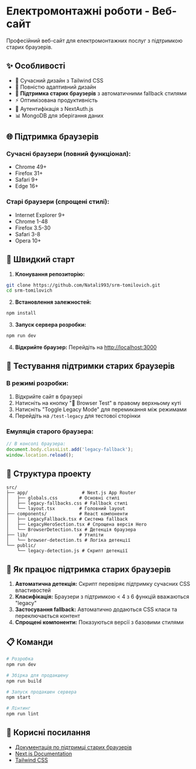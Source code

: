 # Електромонтажні роботи - Веб-сайт

Професійний веб-сайт для електромонтажних послуг з підтримкою старих браузерів.

## ✨ Особливості

- 🎨 Сучасний дизайн з Tailwind CSS
- 📱 Повністю адаптивний дизайн
- 🔧 **Підтримка старих браузерів** з автоматичними fallback стилями
- ⚡ Оптимізована продуктивність
- 🔐 Аутентифікація з NextAuth.js
- 📊 MongoDB для зберігання даних

## 🌐 Підтримка браузерів

### Сучасні браузери (повний функціонал):
- Chrome 49+
- Firefox 31+
- Safari 9+
- Edge 16+

### Старі браузери (спрощені стилі):
- Internet Explorer 9+
- Chrome 1-48
- Firefox 3.5-30
- Safari 3-8
- Opera 10+

## 🚀 Швидкий старт

1. **Клонування репозиторію:**
```bash
git clone https://github.com/Natali993/srm-tomilovich.git
cd srm-tomilovich
```

2. **Встановлення залежностей:**
```bash
npm install
```

3. **Запуск сервера розробки:**
```bash
npm run dev
```

4. **Відкрийте браузер:**
Перейдіть на [http://localhost:3000](http://localhost:3000)

## 🔧 Тестування підтримки старих браузерів

### В режимі розробки:
1. Відкрийте сайт в браузері
2. Натисніть на кнопку "🔧 Browser Test" в правому верхньому куті
3. Натисніть "Toggle Legacy Mode" для перемикання між режимами
4. Перейдіть на `/test-legacy` для тестової сторінки

### Емуляція старого браузера:
```javascript
// В консолі браузера:
document.body.classList.add('legacy-fallback');
window.location.reload();
```

## 📁 Структура проекту

```
src/
├── app/                    # Next.js App Router
│   ├── globals.css        # Основні стилі
│   ├── legacy-fallbacks.css # Fallback стилі
│   └── layout.tsx         # Головний layout
├── components/            # React компоненти
│   ├── LegacyFallback.tsx # Система fallback
│   ├── LegacyHeroSection.tsx # Спрощена версія Hero
│   └── BrowserDetection.tsx # Детекція браузера
├── lib/                   # Утиліти
│   └── browser-detection.ts # Логіка детекції
└── public/
    └── legacy-detection.js # Скрипт детекції
```

## 🎯 Як працює підтримка старих браузерів

1. **Автоматична детекція:** Скрипт перевіряє підтримку сучасних CSS властивостей
2. **Класифікація:** Браузери з підтримкою < 4 з 6 функцій вважаються "legacy"
3. **Застосування fallback:** Автоматично додаються CSS класи та переключається контент
4. **Спрощені компоненти:** Показуються версії з базовими стилями

## 📋 Команди

```bash
# Розробка
npm run dev

# Збірка для продакшену
npm run build

# Запуск продакшен сервера
npm start

# Лінтинг
npm run lint
```

## 🔗 Корисні посилання

- [Документація по підтримці старих браузерів](./LEGACY_BROWSER_SUPPORT.md)
- [Next.js Documentation](https://nextjs.org/docs)
- [Tailwind CSS](https://tailwindcss.com/docs)
